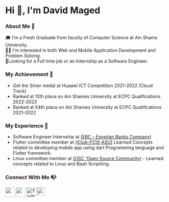 # Hi 👋, I'm David Maged
### About Me 🚀
🎓 I’m a Fresh Graduate from faculty of Computer Science at Ain Shams University. <br>
👨‍💻 I'm interested in both Web and Mobile Application Development and Problem Solving. <br>
📌Looking for a Full time job or an Internship as a Software Engineer.
### My Achievement 💪
- Get the Silver medal at Huawei ICT Competition 2021-2022 (Cloud Track)
- Ranked at 12th place on Ain Shames University at ECPC Qualifications 2022-2023
- Ranked at 54th place on Ain Shames University at ECPC Qualifications 2021-2022

### My Experience 🙌
- Software Engineer Internship at [(EBC - Egyptian Banks Company)](https://www.egyptianbanks.com/)
- Flutter committee member at [(iClub-FCIS-ASU)](https://www.facebook.com/iClub-FCIS-ASU-103826611069882) Learned Concepts related to developing mobile app using dart Programming language and Flutter framework.
- Linux committee member at [(OSC 'Open Source Community)](https://www.facebook.com/oscgeeks) - Learned concepts related to Linux and Bash Scriptting.

### Connect With Me 📭
<p align="left">
 
<a href="https://www.linkedin.com/in/david-maged-87725b175/">
  <img align="left" width="30px" src="https://static-exp1.licdn.com/sc/h/al2o9zrvru7aqj8e1x2rzsrca" draggable="false" />
</a> 
<a href="mailto:davidmaged171@gmail.com">
  <img align="left" width="30px" src="https://upload.wikimedia.org/wikipedia/commons/7/7e/Gmail_icon_%282020%29.svg"/>
</a>
<a href="https://twitter.com/DavidMa85654125">
  <img align="left" width="30px" src="https://seeklogo.com/images/T/twitter-icon-square-logo-108D17D373-seeklogo.com.png" alt="Twitter" draggable="false">
</a>
<a href="https://leetcode.com/davidmaged171/">
  <img align="left" height="25px" src="https://img.shields.io/badge/LeetCode-<COLOR>.svg" alt="LeetCode" draggable="false">
</a>

